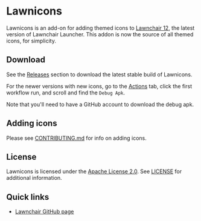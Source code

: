 # Lawnicons
Lawnicons is an add-on for adding themed icons to [Lawnchair 12](https://github.com/LawnchairLauncher/lawnchair), the latest version of Lawnchair Launcher.
This addon is now the source of all themed icons, for simplicity.

## Download
See the [Releases](https://github.com/LawnchairLauncher/lawnicons/releases) section to download the latest stable build of Lawnicons.

For the newer versions with new icons, go to the [Actions](https://github.com/LawnchairLauncher/lawnicons/actions) tab,
click the first workflow run, and scroll and find the `Debug Apk`.

Note that you'll need to have a GitHub account to download the debug apk.

## Adding icons
Please see [CONTRIBUTING.md](CONTRIBUTING.md) for info on adding icons.

## License
Lawnicons is licensed under the [Apache License 2.0](https://www.apache.org/licenses/LICENSE-2.0). See [LICENSE](LICENSE) for additional information.

## Quick links
* [Lawnchair GitHub page](https://github.com/LawnchairLauncher/lawnchair)

